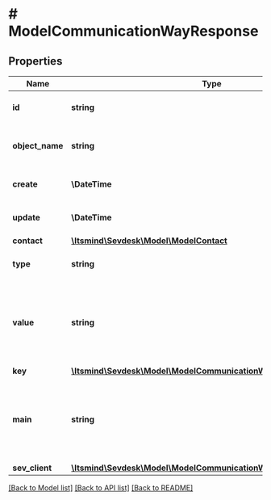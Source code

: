 # # ModelCommunicationWayResponse

## Properties

Name | Type | Description | Notes
------------ | ------------- | ------------- | -------------
**id** | **string** | The communication way id | [optional] [readonly]
**object_name** | **string** | The communication way object name | [optional] [readonly] [default to 'CommunicationWay']
**create** | **\DateTime** | Date of communication way creation | [optional] [readonly]
**update** | **\DateTime** | Date of last communication way update | [optional] [readonly]
**contact** | [**\Itsmind\Sevdesk\Model\ModelContact**](.md) |  | [optional]
**type** | **string** | Type of the communication way | [optional] [readonly]
**value** | **string** | The value of the communication way.&lt;br&gt;       For example the phone number, e-mail address or website. | [optional] [readonly]
**key** | [**\Itsmind\Sevdesk\Model\ModelCommunicationWayResponseKey**](ModelCommunicationWayResponseKey.md) |  | [optional]
**main** | **string** | Defines whether the communication way is the main communication way for the contact. | [optional] [readonly]
**sev_client** | [**\Itsmind\Sevdesk\Model\ModelCommunicationWayResponseSevClient**](ModelCommunicationWayResponseSevClient.md) |  | [optional]

[[Back to Model list]](../../README.md#models) [[Back to API list]](../../README.md#endpoints) [[Back to README]](../../README.md)
